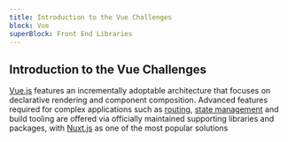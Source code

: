 ```yaml
---
title: Introduction to the Vue Challenges
block: Vue
superBlock: Front End Libraries
---
```

## Introduction to the Vue Challenges

[Vue.js](https://vuejs.org/) features an incrementally adoptable architecture that focuses on declarative rendering and component composition.
Advanced features required for complex applications such as [routing](https://router.vuejs.org/), 
[state management](https://vuex.vuejs.org) and build tooling are offered via officially maintained supporting libraries and packages, 
with [Nuxt.js](https://nuxtjs.org/) as one of the most popular solutions
